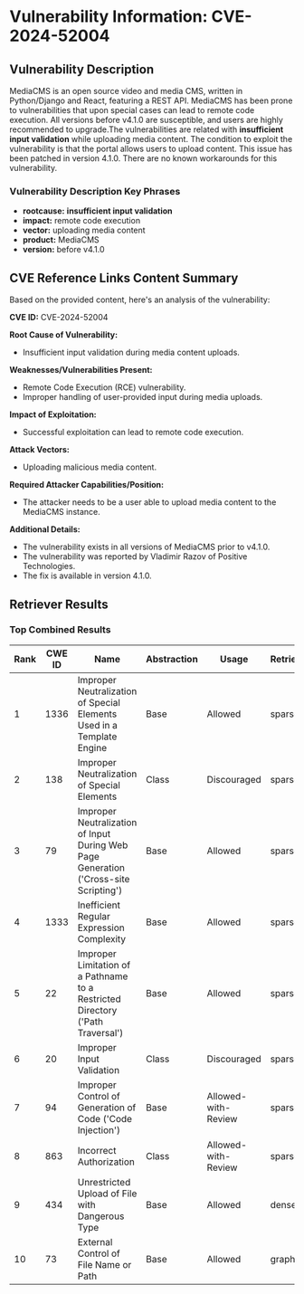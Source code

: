 # Vulnerability Information: CVE-2024-52004

## Vulnerability Description
MediaCMS is an open source video and media CMS, written in Python/Django and React, featuring a REST API. MediaCMS has been prone to vulnerabilities that upon special cases can lead to remote code execution. All versions before v4.1.0 are susceptible, and users are highly recommended to upgrade.The vulnerabilities are related with **insufficient input validation** while uploading media content. The condition to exploit the vulnerability is that the portal allows users to upload content. This issue has been patched in version 4.1.0. There are no known workarounds for this vulnerability.

### Vulnerability Description Key Phrases
- **rootcause:** **insufficient input validation**
- **impact:** remote code execution
- **vector:** uploading media content
- **product:** MediaCMS
- **version:** before v4.1.0

## CVE Reference Links Content Summary
Based on the provided content, here's an analysis of the vulnerability:

**CVE ID:** CVE-2024-52004

**Root Cause of Vulnerability:**
- Insufficient input validation during media content uploads.

**Weaknesses/Vulnerabilities Present:**
- Remote Code Execution (RCE) vulnerability.
- Improper handling of user-provided input during media uploads.

**Impact of Exploitation:**
- Successful exploitation can lead to remote code execution.

**Attack Vectors:**
- Uploading malicious media content.

**Required Attacker Capabilities/Position:**
- The attacker needs to be a user able to upload media content to the MediaCMS instance.

**Additional Details:**
- The vulnerability exists in all versions of MediaCMS prior to v4.1.0.
- The vulnerability was reported by Vladimir Razov of Positive Technologies.
- The fix is available in version 4.1.0.

## Retriever Results

### Top Combined Results

| Rank | CWE ID | Name | Abstraction | Usage  | Retrievers | Individual Scores |
|------|--------|------|-------------|-------|------------|-------------------|
| 1 | 1336 | Improper Neutralization of Special Elements Used in a Template Engine | Base | Allowed | sparse | 0.522 |
| 2 | 138 | Improper Neutralization of Special Elements | Class | Discouraged | sparse | 0.511 |
| 3 | 79 | Improper Neutralization of Input During Web Page Generation ('Cross-site Scripting') | Base | Allowed | sparse | 0.511 |
| 4 | 1333 | Inefficient Regular Expression Complexity | Base | Allowed | sparse | 0.508 |
| 5 | 22 | Improper Limitation of a Pathname to a Restricted Directory ('Path Traversal') | Base | Allowed | sparse | 0.500 |
| 6 | 20 | Improper Input Validation | Class | Discouraged | sparse | 0.498 |
| 7 | 94 | Improper Control of Generation of Code ('Code Injection') | Base | Allowed-with-Review | sparse | 0.491 |
| 8 | 863 | Incorrect Authorization | Class | Allowed-with-Review | sparse | 0.488 |
| 9 | 434 | Unrestricted Upload of File with Dangerous Type | Base | Allowed | dense | 0.550 |
| 10 | 73 | External Control of File Name or Path | Base | Allowed | graph | 0.002 |

